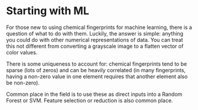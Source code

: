 # Starting with ML

For those new to using chemical fingerprints for machine learning, there is a question of what to do with them. 
Luckily, the answer is simple: anything you could do with other numerical representations of data. You can treat this
not different from converting a grayscale image to a flatten vector of color values. 

There is some uniqueness to account for: chemical fingerprints tend to be sparse (lots of zeros) and can be heavily 
correlated (in many fingerprints, having a non-zero value in one element requires that another element also be non-zero).

Common place in the field is to use these as direct inputs into a Random Forest or SVM. Feature selection or reduction is
also common place. 